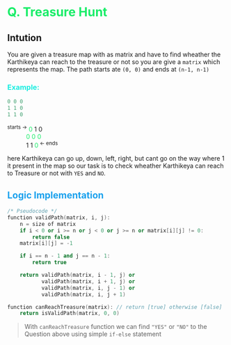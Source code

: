 # <span style="color:#1AED69"> Q. **Treasure Hunt**</span>


## **Intution**
You are given a treasure map with as matrix and have to find wheather the Karthikeya can reach to the treasure or not so you are give a `matrix` which represents the map. The path starts ate `(0, 0)` and ends at `(n-1, n-1)`

### <span style="color:#1AEDE0"> Example: </span>
```py
0 0 0
1 1 0
1 1 0
```

<sup>starts -></sup> <span style="color:#1AED69">0</span> 1 0 <br>
&nbsp; &nbsp; &nbsp;&nbsp;&nbsp;&nbsp;&nbsp;&nbsp; <span style="color:#1AED69">0</span> <span style="color:#1AED69">0</span> <span style="color:#1AED69">0</span> <br>
&nbsp; &nbsp; &nbsp;&nbsp;&nbsp;&nbsp;&nbsp;&nbsp; 1 1 <span style="color:#1AED69">0</span><sup> <- ends</sup> <br>

here Karthikeya can go up, down, left, right, but cant go on the way where 1 it present in the map so our task is to check wheather Karthikeya can reach to Treasure or not with `YES` and `NO`.


## <span style="color:#1AA1ED"> **Logic Implementation** </span>


```cpp
/* Pseudocode */
function validPath(matrix, i, j):
    n = size of matrix
    if i < 0 or i >= n or j < 0 or j >= n or matrix[i][j] != 0:
        return false
    matrix[i][j] = -1

    if i == n - 1 and j == n - 1:
        return true

    return validPath(matrix, i - 1, j) or
           validPath(matrix, i + 1, j) or
           validPath(matrix, i, j - 1) or
           validPath(matrix, i, j + 1)

function canReachTreasure(matrix): // return [true] otherwise [false]
    return isValidPath(matrix, 0, 0)
```
> With `canReachTreasure` function we can find `"YES"` or `"NO"` to the Question above using simple `if-else` statement